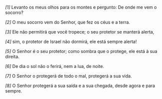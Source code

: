 *[1]* Levanto os meus olhos para os montes e pergunto: De onde me vem o socorro?

*[2]* O meu socorro vem do Senhor, que fez os céus e a terra.

*[3]* Ele não permitirá que você tropece; o seu protetor se manterá alerta,

*[4]* sim, o protetor de Israel não dormirá, ele está sempre alerta!

*[5]* O Senhor é o seu protetor; como sombra que o protege, ele está à sua direita.

*[6]* De dia o sol não o ferirá, nem a lua, de noite.

*[7]* O Senhor o protegerá de todo o mal, protegerá a sua vida.

*[8]* O Senhor protegerá a sua saída e a sua chegada, desde agora e para sempre.

